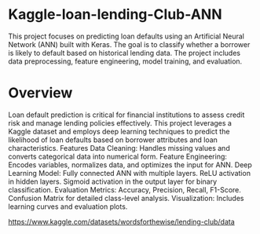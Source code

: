 # Kaggle-loan-lending-Club-ANN
This project focuses on predicting loan defaults using an Artificial Neural Network (ANN) built with Keras. The goal is to classify whether a borrower is likely to default based on historical lending data. The project includes data preprocessing, feature engineering, model training, and evaluation.
# Overview
Loan default prediction is critical for financial institutions to assess credit risk and manage lending policies effectively. This project leverages a Kaggle dataset and employs deep learning techniques to predict the likelihood of loan defaults based on borrower attributes and loan characteristics.
Features
Data Cleaning: Handles missing values and converts categorical data into numerical form.
Feature Engineering: Encodes variables, normalizes data, and optimizes the input for ANN.
Deep Learning Model:
Fully connected ANN with multiple layers.
ReLU activation in hidden layers.
Sigmoid activation in the output layer for binary classification.
Evaluation Metrics:
Accuracy, Precision, Recall, F1-Score.
Confusion Matrix for detailed class-level analysis.
Visualization: Includes learning curves and evaluation plots.

https://www.kaggle.com/datasets/wordsforthewise/lending-club/data
